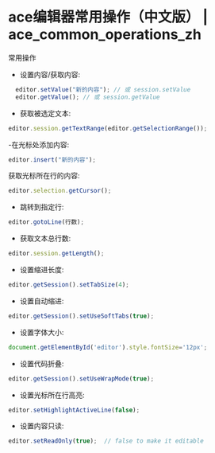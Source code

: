 ace编辑器常用操作（中文版） | ace_common_operations_zh
========================
常用操作

- 设置内容/获取内容:

```js
  editor.setValue("新的内容"); // 或 session.setValue
  editor.getValue(); // 或 session.getValue
```
- 获取被选定文本:

```js
editor.session.getTextRange(editor.getSelectionRange());
```

-在光标处添加内容:

```js
editor.insert("新的内容");
```

获取光标所在行的内容:

```js
editor.selection.getCursor();
```
- 跳转到指定行:

```js
editor.gotoLine(行数);
```

- 获取文本总行数:

```js
editor.session.getLength();
```

- 设置缩进长度:

```js
editor.getSession().setTabSize(4);
```

- 设置自动缩进:

```js
editor.getSession().setUseSoftTabs(true);
```

- 设置字体大小:

```js
document.getElementById('editor').style.fontSize='12px';
```

- 设置代码折叠:

```js
editor.getSession().setUseWrapMode(true);
```

- 设置光标所在行高亮:

```js
editor.setHighlightActiveLine(false);
```

- 设置内容只读:

```js
editor.setReadOnly(true);  // false to make it editable
```
